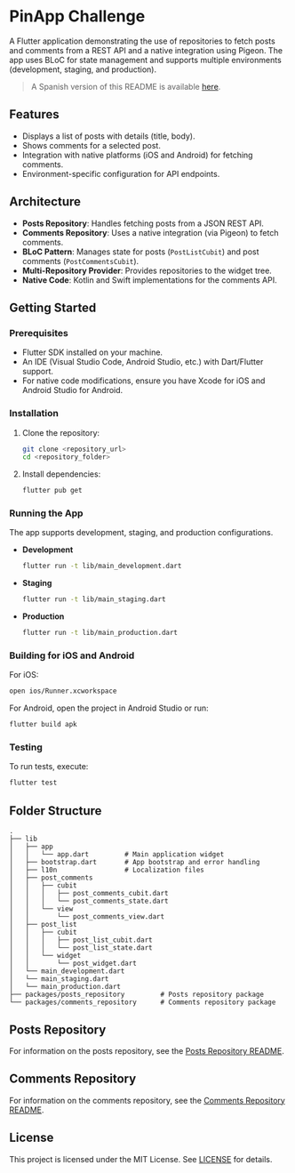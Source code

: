 # PinApp Challenge

A Flutter application demonstrating the use of repositories to fetch posts and comments from a REST API and a native integration using Pigeon. The app uses BLoC for state management and supports multiple environments (development, staging, and production).

> A Spanish version of this README is available [here](README.es.md).

## Features

- Displays a list of posts with details (title, body).
- Shows comments for a selected post.
- Integration with native platforms (iOS and Android) for fetching comments.
- Environment-specific configuration for API endpoints.

## Architecture

- **Posts Repository**: Handles fetching posts from a JSON REST API.
- **Comments Repository**: Uses a native integration (via Pigeon) to fetch comments.
- **BLoC Pattern**: Manages state for posts (`PostListCubit`) and post comments (`PostCommentsCubit`).
- **Multi-Repository Provider**: Provides repositories to the widget tree.
- **Native Code**: Kotlin and Swift implementations for the comments API.

## Getting Started

### Prerequisites

- Flutter SDK installed on your machine.
- An IDE (Visual Studio Code, Android Studio, etc.) with Dart/Flutter support.
- For native code modifications, ensure you have Xcode for iOS and Android Studio for Android.

### Installation

1. Clone the repository:

   ```bash
   git clone <repository_url>
   cd <repository_folder>
   ```

2. Install dependencies:

   ```bash
   flutter pub get
   ```

### Running the App

The app supports development, staging, and production configurations.

- **Development**

  ```bash
  flutter run -t lib/main_development.dart
  ```

- **Staging**

  ```bash
  flutter run -t lib/main_staging.dart
  ```

- **Production**

  ```bash
  flutter run -t lib/main_production.dart
  ```

### Building for iOS and Android

For iOS:

```bash
open ios/Runner.xcworkspace
```

For Android, open the project in Android Studio or run:

```bash
flutter build apk
```

### Testing

To run tests, execute:

```bash
flutter test
```

## Folder Structure

```
.
├── lib
│   ├── app
│   │   └── app.dart         # Main application widget
│   ├── bootstrap.dart       # App bootstrap and error handling
│   ├── l10n                 # Localization files
│   ├── post_comments
│   │   ├── cubit
│   │   │   ├── post_comments_cubit.dart
│   │   │   └── post_comments_state.dart
│   │   └── view
│   │       └── post_comments_view.dart
│   ├── post_list
│   │   ├── cubit
│   │   │   ├── post_list_cubit.dart
│   │   │   └── post_list_state.dart
│   │   └── widget
│   │       └── post_widget.dart
│   └── main_development.dart
│   └── main_staging.dart
│   └── main_production.dart
├── packages/posts_repository         # Posts repository package
└── packages/comments_repository      # Comments repository package
```

## Posts Repository

For information on the posts repository, see the [Posts Repository README](packages/posts_repository/README.md).

## Comments Repository

For information on the comments repository, see the [Comments Repository README](packages/comments_repository/README.md).

## License

This project is licensed under the MIT License. See [LICENSE](LICENSE) for details.
